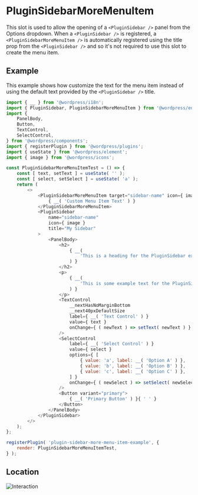 # PluginSidebarMoreMenuItem

This slot is used to allow the opening of a `<PluginSidebar />` panel from the Options dropdown.
When a `<PluginSidebar />` is registered, a `<PluginSidebarMoreMenuItem />` is automatically registered using the title prop from the `<PluginSidebar />` and so it's not required to use this slot to create the menu item.

## Example

This example shows how customize the text for the menu item instead of using the default text provided by the `<PluginSidebar />` title.

```js
import { __ } from '@wordpress/i18n';
import { PluginSidebar, PluginSidebarMoreMenuItem } from '@wordpress/editor';
import {
	PanelBody,
	Button,
	TextControl,
	SelectControl,
} from '@wordpress/components';
import { registerPlugin } from '@wordpress/plugins';
import { useState } from '@wordpress/element';
import { image } from '@wordpress/icons';

const PluginSidebarMoreMenuItemTest = () => {
	const [ text, setText ] = useState( '' );
	const [ select, setSelect ] = useState( 'a' );
	return (
		<>
			<PluginSidebarMoreMenuItem target="sidebar-name" icon={ image }>
				{ __( 'Custom Menu Item Text' ) }
			</PluginSidebarMoreMenuItem>
			<PluginSidebar
				name="sidebar-name"
				icon={ image }
				title="My Sidebar"
			>
				<PanelBody>
					<h2>
						{ __(
							'This is a heading for the PluginSidebar example.'
						) }
					</h2>
					<p>
						{ __(
							'This is some example text for the PluginSidebar example.'
						) }
					</p>
					<TextControl
						__nextHasNoMarginBottom
						__next40pxDefaultSize
						label={ __( 'Text Control' ) }
						value={ text }
						onChange={ ( newText ) => setText( newText ) }
					/>
					<SelectControl
						label={ __( 'Select Control' ) }
						value={ select }
						options={ [
							{ value: 'a', label: __( 'Option A' ) },
							{ value: 'b', label: __( 'Option B' ) },
							{ value: 'c', label: __( 'Option C' ) },
						] }
						onChange={ ( newSelect ) => setSelect( newSelect ) }
					/>
					<Button variant="primary">
						{ __( 'Primary Button' ) }{ ' ' }
					</Button>
				</PanelBody>
			</PluginSidebar>
		</>
	);
};

registerPlugin( 'plugin-sidebar-more-menu-item-example', {
	render: PluginSidebarMoreMenuItemTest,
} );
```

## Location

![Interaction](https://developer.wordpress.org/files/2024/08/pluginsidebar-more-menu-item-1.gif)

